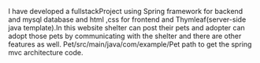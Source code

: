 I have developed a fullstackProject using Spring framework for backend and mysql database and html ,css for frontend and 
Thymleaf(server-side java template).In this website shelter can post their pets and adopter can adopt those pets by communicating with the shelter
and there are other features as well.
Pet/src/main/java/com/example/Pet path to get the spring mvc architecture code.

